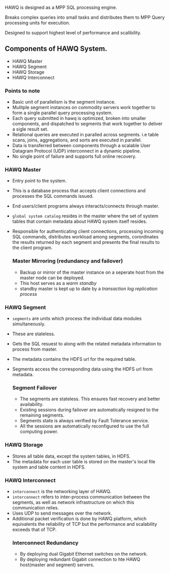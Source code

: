 HAWQ is designed as a MPP SQL processing engine.

Breaks complex queries into small tasks and distributes them to MPP Query processing units for execution.

Designed to support highest level of performance and scalibility.
  
## Components of HAWQ System.

* HAWQ Master
* HAWQ Segment
* HAWQ Storage
* HAWQ Interconnect

### Points to note

- Basic unit of parallelism is the segment instance.
- Mulitple segment instances on commodity servers work together to form a single parallel query processing system.
- Each query submitted in hawq is optimized, broken into smaller components, and dispatched to segments that work together to deliver a sigle result set.
- Relational queries are executed in paralled across segments. i.e table scans, joins, aggregations, and sorts are executed in parallel.
- Data is transferred between components through a scalable User Datagram Protocol (UDP) interconnect in a dynamic pipeline.
- No single point of failure and supports full online recovery.

### HAWQ Master
- Entry point to the system.
- This is a database process that accepts client connections and processes the SQL commands issued.
- End users/client programs always interacts/connects through master.
- `global system catalog` resides in the master where the set of system tables that contain metadata about HAWQ system itself resides.
- Responsible for authenticating client connections, processing incoming SQL commands, distributes workload among segments, corordinates the results returned by each segment and presents the final results to the client program.

    ### Master Mirroring (redundancy and failover)
    - Backup or mirror of the master instance on a seperate host from the master node can be deployed.
    - This host serves as a *warm standby*
    - standby master is kept up to date by a *transaction log replication process*

### HAWQ Segment
- `segments` are units which process the individual data modules simultaneously.
- These are stateless.
- Gets the SQL resuest to along with the related metadata information to process from master.
- The metadata contains the HDFS url for the required table.
- Segments access the corresponding data using the HDFS url from metadata.

    ### Segment Failover
    - The segments are stateless. This ensures fast recovery and better availability.
    - Existing sessions during failover are automatically resigned to the remaining segments. 
    - Segments state is always verified by Fault Tolerance service.
    - All the sessions are automatically reconfigured to use the full computing power.
  
### HAWQ Storage
- Stores all table data, except the system tables, in HDFS.
- The metadata for each user table is stored on the master's local file system and table content in HDFS.

### HAWQ Interconnect
- `interconnect` is the networking layer of HAWQ.
- `interconnect` refers to inter-process communication between the segments, as well as network infrastructure on which this communication relies.
- Uses UDP to send messages over the network.
- Additional packet verification is done by HAWQ platform, which equivalents the reliability of TCP but the performance and scalability exceeds that of TCP.
    ### Interconnect Redundancy
    - By deploying dual Gigabit Ethernet switches on the network.
    - By deploying redundant Gigabit connection to hte HAWQ host(master and segment) servers.
